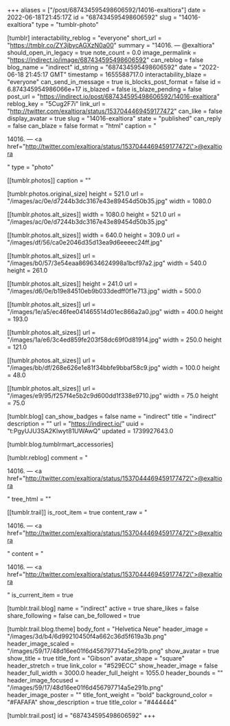 +++
aliases = ["/post/687434595498606592/14016-exaltiora"]
date = 2022-06-18T21:45:17Z
id = "687434595498606592"
slug = "14016-exaltiora"
type = "tumblr-photo"

[tumblr]
interactability_reblog = "everyone"
short_url = "https://tmblr.co/ZY3jbycAGXzN0a00"
summary = "14016. — @exaltiora"
should_open_in_legacy = true
note_count = 0.0
image_permalink = "https://indirect.io/image/687434595498606592"
can_reblog = false
blog_name = "indirect"
id_string = "687434595498606592"
date = "2022-06-18 21:45:17 GMT"
timestamp = 1655588717.0
interactability_blaze = "everyone"
can_send_in_message = true
is_blocks_post_format = false
id = 6.874345954986066e+17
is_blazed = false
is_blaze_pending = false
post_url = "https://indirect.io/post/687434595498606592/14016-exaltiora"
reblog_key = "5Cug2F7i"
link_url = "http://twitter.com/exaltiora/status/1537044469459177472"
can_like = false
display_avatar = true
slug = "14016-exaltiora"
state = "published"
can_reply = false
can_blaze = false
format = "html"
caption = "<p>14016. — <a href=\"http://twitter.com/exaltiora/status/1537044469459177472\">@exaltiora</a></p>"
type = "photo"

[[tumblr.photos]]
caption = ""

[tumblr.photos.original_size]
height = 521.0
url = "/images/ac/0e/d7244b3dc3167e43e89454d50b35.jpg"
width = 1080.0

[[tumblr.photos.alt_sizes]]
width = 1080.0
height = 521.0
url = "/images/ac/0e/d7244b3dc3167e43e89454d50b35.jpg"

[[tumblr.photos.alt_sizes]]
width = 640.0
height = 309.0
url = "/images/df/56/ca0e2046d35d13ea9d6eeeec24ff.jpg"

[[tumblr.photos.alt_sizes]]
url = "/images/b0/57/3e54eaa869634624998a1bcf97a2.jpg"
width = 540.0
height = 261.0

[[tumblr.photos.alt_sizes]]
height = 241.0
url = "/images/d6/0e/b19e84510eb9b033dedff0f1e713.jpg"
width = 500.0

[[tumblr.photos.alt_sizes]]
url = "/images/1e/a5/ec46fee041465514d01ec866a2a0.jpg"
width = 400.0
height = 193.0

[[tumblr.photos.alt_sizes]]
url = "/images/1a/e6/3c4ed859fe203f58dc69f0d81914.jpg"
width = 250.0
height = 121.0

[[tumblr.photos.alt_sizes]]
url = "/images/bb/df/268e626e1e81f34bbfe9bbaf58c9.jpg"
width = 100.0
height = 48.0

[[tumblr.photos.alt_sizes]]
url = "/images/e9/95/f257f4e5b2c9d600dd1f338e9710.jpg"
width = 75.0
height = 75.0

[tumblr.blog]
can_show_badges = false
name = "indirect"
title = "indirect"
description = ""
url = "https://indirect.io/"
uuid = "t:PgyUJU3SA2Klwyt81UWAwQ"
updated = 1739927643.0

[tumblr.blog.tumblrmart_accessories]

[tumblr.reblog]
comment = "<p>14016. — <a href=\"http://twitter.com/exaltiora/status/1537044469459177472\">@exaltiora</a></p>"
tree_html = ""

[[tumblr.trail]]
is_root_item = true
content_raw = "<p>14016. — <a href=\"http://twitter.com/exaltiora/status/1537044469459177472\">@exaltiora</a></p>"
content = "<p>14016. &mdash; <a href=\"http://twitter.com/exaltiora/status/1537044469459177472\">@exaltiora</a></p>"
is_current_item = true

[tumblr.trail.blog]
name = "indirect"
active = true
share_likes = false
share_following = false
can_be_followed = true

[tumblr.trail.blog.theme]
body_font = "Helvetica Neue"
header_image = "/images/3d/b4/6d99210450f4a662c36d5f619a3b.png"
header_image_scaled = "/images/59/17/48d16ee01f6d456797714a5e291b.png"
show_avatar = true
show_title = true
title_font = "Gibson"
avatar_shape = "square"
header_stretch = true
link_color = "#529ECC"
show_header_image = false
header_full_width = 3000.0
header_full_height = 1055.0
header_bounds = ""
header_image_focused = "/images/59/17/48d16ee01f6d456797714a5e291b.png"
header_image_poster = ""
title_font_weight = "bold"
background_color = "#FAFAFA"
show_description = true
title_color = "#444444"

[tumblr.trail.post]
id = "687434595498606592"
+++
